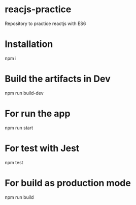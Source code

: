 # reacjs-practice
Repository to practice reactjs with ES6

# Installation

npm i

# Build the artifacts in Dev

npm run build-dev

# For run the app

npm run start

# For test with Jest

npm test

# For build as production mode

npm run build
